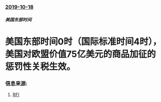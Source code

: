### [2019-10-18](/news/2019/10/18/index.md)

##### 美国东部时间
# 美国东部时间0时（国际标准时间4时），美国对欧盟价值75亿美元的商品加征的惩罚性关税生效。 




### 信息来源:

1. [RFI](http://www.rfi.fr/cn/欧洲/20191018-美国今起对欧盟75亿美元商品加征关税)

